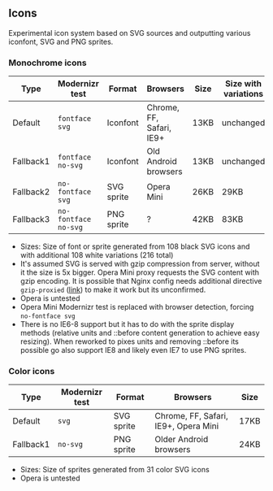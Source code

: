 ## Icons

Experimental icon system based on SVG sources and outputting various iconfont, SVG and PNG sprites.

### Monochrome icons

| Type      | Modernizr test           | Format     | Browsers                      | Size | Size with variations |  
|-----------|--------------------------|------------|-------------------------------|------|----------------------|
| Default   | ```fontface svg```       | Iconfont   | Chrome, FF, Safari, IE9+      | 13KB | unchanged            |
| Fallback1 | ```fontface no-svg```    | Iconfont   | Old Android browsers          | 13KB | unchanged            |
| Fallback2 | ```no-fontface svg```    | SVG sprite | Opera Mini                    | 26KB | 29KB                 |
| Fallback3 | ```no-fontface no-svg``` | PNG sprite | ?                             | 42KB | 83KB                 |

* Sizes: Size of font or sprite generated from 108 black SVG icons and with additional 108 white variations (216 total)
* It's assumed SVG is served with gzip compression from server, without it the size is 5x bigger. Opera Mini proxy requests the SVG content with gzip encoding. It is possible that Nginx config needs additional directive ```gzip-proxied``` ([link](https://github.com/h5bp/server-configs-nginx/blob/master/nginx.conf#L84)) to make it work but its unconfirmed.
* Opera is untested
* Opera Mini Modernizr test is replaced with browser detection, forcing ```no-fontface svg```
* There is no IE6-8 support but it has to do with the sprite display methods (relative units and ::before content generation to achieve easy resizing). When reworked to pixes units and removing ::before its possible go also support IE8 and likely even IE7 to use PNG sprites. 

### Color icons
 
| Type      | Modernizr test           | Format     | Browsers                              | Size  |
|-----------|--------------------------|------------|---------------------------------------|-------|
| Default   | ```svg```                | SVG sprite | Chrome, FF, Safari, IE9+, Opera Mini  | 17KB  |  
| Fallback1 | ```no-svg```             | PNG sprite | Older Android browsers                | 24KB  |


* Sizes: Size of sprites generated from 31 color SVG icons
* Opera is untested